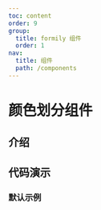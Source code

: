 ```yaml
---
toc: content
order: 9
group:
  title: formily 组件
  order: 1
nav:
  title: 组件
  path: /components
---
```


# 颜色划分组件

## 介绍

## 代码演示

### 默认示例

<code src="./demos/default.tsx"></code>

<API></API>
